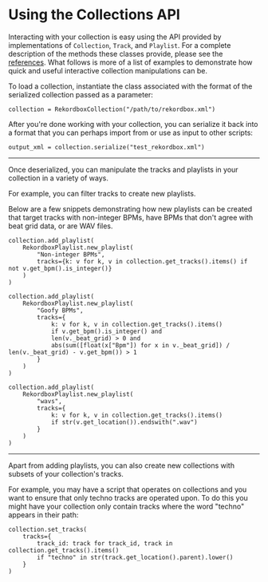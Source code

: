 # Using the Collections API


Interacting with your collection is easy using the API provided by implementations of `Collection`, `Track`, and `Playlist`.
For a complete description of the methods these classes provide, please see the [references](../reference/collection/index.md).
What follows is more of a list of examples to demonstrate how quick and useful interactive collection manipulations can be. 

To load a collection, instantiate the class associated with the format of the serialized collection passed as a parameter:

```
collection = RekordboxCollection("/path/to/rekordbox.xml")
```

After you're done working with your collection, you can serialize it back into a format that you can perhaps import from or use as input to other scripts:

```
output_xml = collection.serialize("test_rekordbox.xml")
```

---

Once deserialized, you can manipulate the tracks and playlists in your collection in a variety of ways.

For example, you can filter tracks to create new playlists.

Below are a few snippets demonstrating how new playlists can be created that target tracks
with non-integer BPMs,
have BPMs that don't agree with beat grid data, 
or are WAV files.


```
collection.add_playlist(
    RekordboxPlaylist.new_playlist(
        "Non-integer BPMs",
        tracks={k: v for k, v in collection.get_tracks().items() if not v.get_bpm().is_integer()}
    )
)
```

```
collection.add_playlist(
    RekordboxPlaylist.new_playlist(
        "Goofy BPMs",
        tracks={
            k: v for k, v in collection.get_tracks().items()
            if v.get_bpm().is_integer() and
            len(v._beat_grid) > 0 and
            abs(sum([float(x["Bpm"]) for x in v._beat_grid]) / len(v._beat_grid) - v.get_bpm()) > 1
        }
    )
)
```

```
collection.add_playlist(
    RekordboxPlaylist.new_playlist(
        "wavs",
        tracks={
            k: v for k, v in collection.get_tracks().items()
            if str(v.get_location()).endswith(".wav")
        }
    )
)
```

---

Apart from adding playlists, you can also create new collections with subsets of your collection's tracks.

For example, you may have a script that operates on collections and you want to ensure that only techno tracks are operated upon. To do this you might have your collection only contain tracks where the word "techno" appears in their path:

```
collection.set_tracks(
    tracks={
        track_id: track for track_id, track in collection.get_tracks().items()
        if "techno" in str(track.get_location().parent).lower()
    }
)
```
